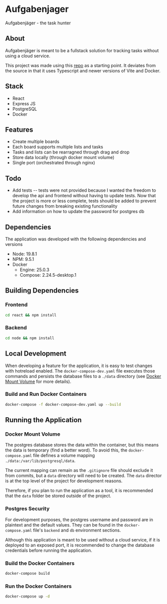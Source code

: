 # Aufgabenjager

Aufgabenjäger - the task hunter

## About

Aufgabenjäger is meant to be a fullstack solution for tracking tasks without using a cloud service.

This project was made using this [repo](https://github.com/AntonioMaccarini/dockerize-react-node-postgres-nginx-application) as a starting point. It deviates from the source in that it uses Typescript and newer versions of Vite and Docker.

## Stack

- React
- Express JS
- PostgreSQL
- Docker

## Features

- Create multiple boards
- Each board supports multiple lists and tasks
- Tasks and lists can be rearragned through drag and drop
- Store data locally (through docker mount volume)
- Single port (orchestrated through nginx)

## Todo

- Add tests -- tests were not provided because I wanted the freedom to develop the api and frontend without having to update tests. Now that the project is more or less complete, tests should be added to prevent future changes from breaking existing functionality
- Add information on how to update the password for postgres db

## Dependencies

The application was developed with the following dependencies and versions

- Node: 19.8.1
- NPM: 9.5.1
- Docker
  - Engine: 25.0.3
  - Compose: 2.24.5-desktop.1

## Building Dependencies

### Frontend

```bash
cd react && npm install
```

### Backend

```bash
cd node && npm install
```

## Local Development

When developing a feature for the application, it is easy to test changes with hotreload enabled. The `docker-compose-dev.yaml` file executes those commands and persists the database files to a `./data` directory (see [Docker Mount Volume](#docker-mount-volume) for more details).

### Build and Run Docker Containers

```bash
docker-compose -f docker-compose-dev.yaml up --build
```

## Running the Application

### Docker Mount Volume

The postgres database stores the data within the container, but this means the data is temporary (find a better word). To avoid this, the `docker-compose.yaml` file defines a volume mapping `./data:/var/lib/postgresql/data`.

The current mapping can remain as the `.gitignore` file should exclude it from commits, but a `data` directory will need to be created. The `data` director is at the top level of the project for development reasons.

Therefore, if you plan to run the application as a tool, it is recommended that the `data` folder be stored outside of the project.

### Postgres Security

For development purposes, the postgres username and password are in plaintext and the default values. They can be found in the `docker-compose.yaml` file's `backend` and `db` environment sections.

Although this application is meant to be used without a cloud service, if it is deployed to an exposed port, it is recommended to change the database credentials before running the application.

### Build the Docker Containers

```bash
docker-compose build
```

### Run the Docker Containers

```bash
docker-compose up -d
```
